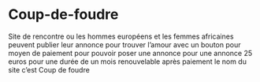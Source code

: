 # Coup-de-foudre
Site de rencontre ou les hommes européens et les femmes africaines peuvent publier leur annonce pour trouver l’amour avec un bouton pour moyen de paiement pour pouvoir poser une annonce pour une annonce 25 euros pour une durée de un mois renouvelable après paiement le nom du site c’est Coup de foudre 
